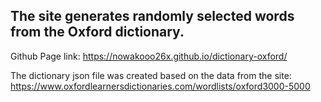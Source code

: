 ## The site generates randomly selected words from the Oxford dictionary.

Github Page link: 
https://nowakooo26x.github.io/dictionary-oxford/

The dictionary json file was created based on the data from the site:
https://www.oxfordlearnersdictionaries.com/wordlists/oxford3000-5000

